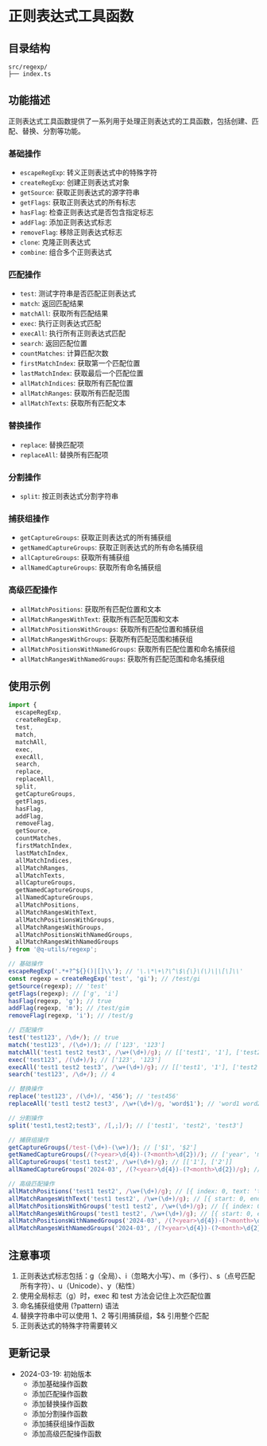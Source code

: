 # 正则表达式工具函数

## 目录结构

```
src/regexp/
├── index.ts
```

## 功能描述

正则表达式工具函数提供了一系列用于处理正则表达式的工具函数，包括创建、匹配、替换、分割等功能。

### 基础操作

- `escapeRegExp`: 转义正则表达式中的特殊字符
- `createRegExp`: 创建正则表达式对象
- `getSource`: 获取正则表达式的源字符串
- `getFlags`: 获取正则表达式的所有标志
- `hasFlag`: 检查正则表达式是否包含指定标志
- `addFlag`: 添加正则表达式标志
- `removeFlag`: 移除正则表达式标志
- `clone`: 克隆正则表达式
- `combine`: 组合多个正则表达式

### 匹配操作

- `test`: 测试字符串是否匹配正则表达式
- `match`: 返回匹配结果
- `matchAll`: 获取所有匹配结果
- `exec`: 执行正则表达式匹配
- `execAll`: 执行所有正则表达式匹配
- `search`: 返回匹配位置
- `countMatches`: 计算匹配次数
- `firstMatchIndex`: 获取第一个匹配位置
- `lastMatchIndex`: 获取最后一个匹配位置
- `allMatchIndices`: 获取所有匹配位置
- `allMatchRanges`: 获取所有匹配范围
- `allMatchTexts`: 获取所有匹配文本

### 替换操作

- `replace`: 替换匹配项
- `replaceAll`: 替换所有匹配项

### 分割操作

- `split`: 按正则表达式分割字符串

### 捕获组操作

- `getCaptureGroups`: 获取正则表达式的所有捕获组
- `getNamedCaptureGroups`: 获取正则表达式的所有命名捕获组
- `allCaptureGroups`: 获取所有捕获组
- `allNamedCaptureGroups`: 获取所有命名捕获组

### 高级匹配操作

- `allMatchPositions`: 获取所有匹配位置和文本
- `allMatchRangesWithText`: 获取所有匹配范围和文本
- `allMatchPositionsWithGroups`: 获取所有匹配位置和捕获组
- `allMatchRangesWithGroups`: 获取所有匹配范围和捕获组
- `allMatchPositionsWithNamedGroups`: 获取所有匹配位置和命名捕获组
- `allMatchRangesWithNamedGroups`: 获取所有匹配范围和命名捕获组

## 使用示例

```typescript
import { 
  escapeRegExp,
  createRegExp,
  test,
  match,
  matchAll,
  exec,
  execAll,
  search,
  replace,
  replaceAll,
  split,
  getCaptureGroups,
  getFlags,
  hasFlag,
  addFlag,
  removeFlag,
  getSource,
  countMatches,
  firstMatchIndex,
  lastMatchIndex,
  allMatchIndices,
  allMatchRanges,
  allMatchTexts,
  allCaptureGroups,
  getNamedCaptureGroups,
  allNamedCaptureGroups,
  allMatchPositions,
  allMatchRangesWithText,
  allMatchPositionsWithGroups,
  allMatchRangesWithGroups,
  allMatchPositionsWithNamedGroups,
  allMatchRangesWithNamedGroups
} from '@q-utils/regexp';

// 基础操作
escapeRegExp('.*+?^${}()|[]\\'); // '\.\*\+\?\^\$\{\}\(\)\|\[\]\\'
const regexp = createRegExp('test', 'gi'); // /test/gi
getSource(regexp); // 'test'
getFlags(regexp); // ['g', 'i']
hasFlag(regexp, 'g'); // true
addFlag(regexp, 'm'); // /test/gim
removeFlag(regexp, 'i'); // /test/g

// 匹配操作
test('test123', /\d+/); // true
match('test123', /(\d+)/); // ['123', '123']
matchAll('test1 test2 test3', /\w+(\d+)/g); // [['test1', '1'], ['test2', '2'], ['test3', '3']]
exec('test123', /(\d+)/); // ['123', '123']
execAll('test1 test2 test3', /\w+(\d+)/g); // [['test1', '1'], ['test2', '2'], ['test3', '3']]
search('test123', /\d+/); // 4

// 替换操作
replace('test123', /(\d+)/, '456'); // 'test456'
replaceAll('test1 test2 test3', /\w+(\d+)/g, 'word$1'); // 'word1 word2 word3'

// 分割操作
split('test1,test2;test3', /[,;]/); // ['test1', 'test2', 'test3']

// 捕获组操作
getCaptureGroups(/test-(\d+)-(\w+)/); // ['$1', '$2']
getNamedCaptureGroups(/(?<year>\d{4})-(?<month>\d{2})/); // ['year', 'month']
allCaptureGroups('test1 test2', /\w+(\d+)/g); // [['1'], ['2']]
allNamedCaptureGroups('2024-03', /(?<year>\d{4})-(?<month>\d{2})/g); // [{ year: '2024', month: '03' }]

// 高级匹配操作
allMatchPositions('test1 test2', /\w+(\d+)/g); // [{ index: 0, text: 'test1' }, { index: 6, text: 'test2' }]
allMatchRangesWithText('test1 test2', /\w+(\d+)/g); // [{ start: 0, end: 5, text: 'test1' }, { start: 6, end: 11, text: 'test2' }]
allMatchPositionsWithGroups('test1 test2', /\w+(\d+)/g); // [{ index: 0, groups: ['1'] }, { index: 6, groups: ['2'] }]
allMatchRangesWithGroups('test1 test2', /\w+(\d+)/g); // [{ start: 0, end: 5, groups: ['1'] }, { start: 6, end: 11, groups: ['2'] }]
allMatchPositionsWithNamedGroups('2024-03', /(?<year>\d{4})-(?<month>\d{2})/g); // [{ index: 0, groups: { year: '2024', month: '03' } }]
allMatchRangesWithNamedGroups('2024-03', /(?<year>\d{4})-(?<month>\d{2})/g); // [{ start: 0, end: 7, groups: { year: '2024', month: '03' } }]
```

## 注意事项

1. 正则表达式标志包括：g（全局）、i（忽略大小写）、m（多行）、s（点号匹配所有字符）、u（Unicode）、y（粘性）
2. 使用全局标志（g）时，exec 和 test 方法会记住上次匹配位置
3. 命名捕获组使用 (?<name>pattern) 语法
4. 替换字符串中可以使用 $1、$2 等引用捕获组，$& 引用整个匹配
5. 正则表达式的特殊字符需要转义

## 更新记录

- 2024-03-19: 初始版本
  - 添加基础操作函数
  - 添加匹配操作函数
  - 添加替换操作函数
  - 添加分割操作函数
  - 添加捕获组操作函数
  - 添加高级匹配操作函数 